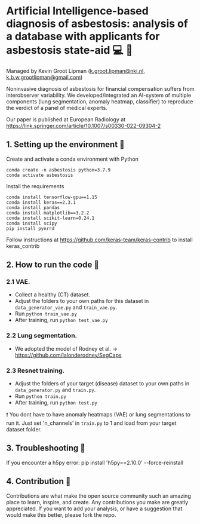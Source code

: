 # Artificial Intelligence-based diagnosis of asbestosis: analysis of a database with applicants for asbestosis state-aid :computer: :mag_right: 


Managed by Kevin Groot Lipman (k.groot.lipman@nki.nl, k.b.w.grootlipman@gmail.com)

Noninvasive diagnosis of asbestosis for financial compensation suffers from interobserver variability. We developed/integrated an AI-system of multiple components (lung segmentation, anomaly heatmap, classifier) to reproduce the verdict of a panel of medical experts. 

Our paper is published at European Radiology at https://link.springer.com/article/10.1007/s00330-022-09304-2

## 1. Setting up the environment :deciduous_tree:
Create and activate a conda environment with Python
 ```
conda create -n asbestosis python=3.7.9
conda activate asbestosis
 ```
Install the requirements
 ```
conda install tensorflow-gpu==1.15
conda install keras==2.3.1
conda install pandas
conda install matplotlib==3.2.2
conda install scikit-learn=0.24.1
conda install scipy
pip install pynrrd
 ```
Follow instructions at https://github.com/keras-team/keras-contrib to install keras_contrib

## 2. How to run the code 🚀 

### 2.1 VAE.
- Collect a healthy (CT) dataset.
- Adjust the folders to your own paths for this dataset in ``data_generator_vae.py`` and ``train_vae.py``. 
- Run ``python train_vae.py``
- After training, run ``python test_vae.py``

### 2.2 Lung segmentation.
- We adopted the model of Rodney et al. -> https://github.com/lalonderodney/SegCaps

### 2.3 Resnet training.
- Adjust the folders of your target (disease) dataset to your own paths in ``data_generator.py`` and ``train.py``. 
- Run ``python train.py``
- After training, run ``python test.py``

:exclamation: You dont have to have anomaly heatmaps (VAE) or lung segmentations to run it. Just set 'n_channels' in ``train.py`` to 1 and load from your target dataset folder.

## 3. Troubleshooting 🔨 
If you encounter a h5py error:
pip install 'h5py==2.10.0' --force-reinstall

## 4. Contribution :muscle:

Contributions are what make the open source community such an amazing place to learn, inspire, and create. Any contributions you make are greatly appreciated. If you want to add your analysis, or have a suggestion that would make this better, please fork the repo.

